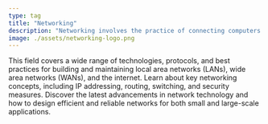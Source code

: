 ```yaml
---
type: tag
title: "Networking"
description: "Networking involves the practice of connecting computers and other devices to share resources and information."
image: ./assets/networking-logo.png
---
```


This field covers a wide range of technologies, protocols, and best practices for building and maintaining local area networks (LANs), wide area networks (WANs), and the internet. Learn about key networking concepts, including IP addressing, routing, switching, and security measures. Discover the latest advancements in network technology and how to design efficient and reliable networks for both small and large-scale applications.
